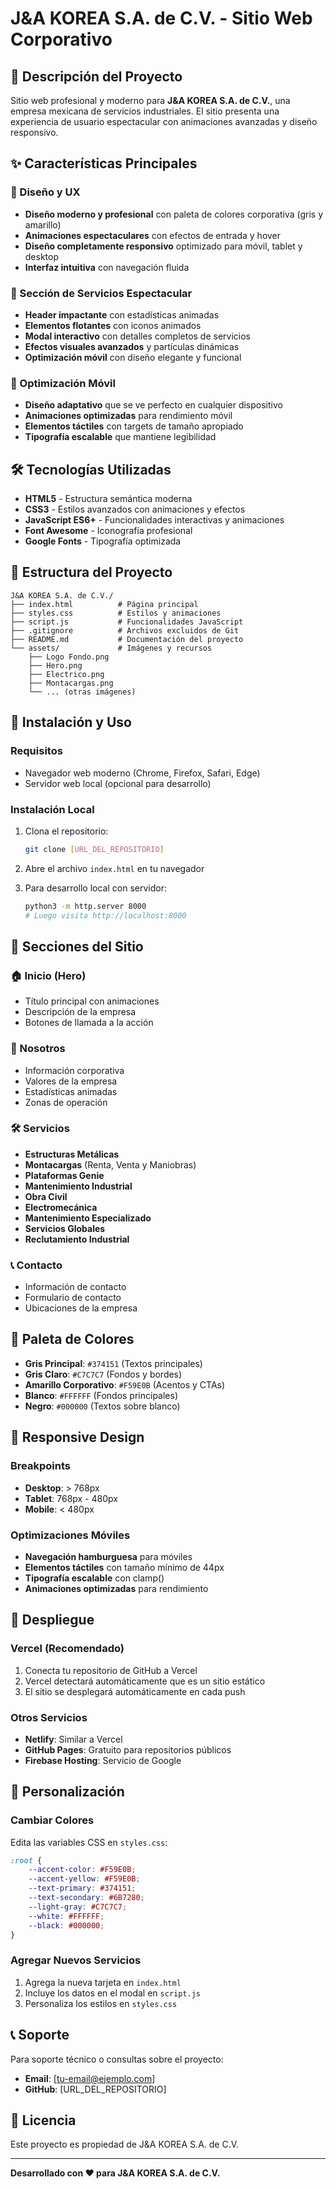 # J&A KOREA S.A. de C.V. - Sitio Web Corporativo

## 🏢 Descripción del Proyecto

Sitio web profesional y moderno para **J&A KOREA S.A. de C.V.**, una empresa mexicana de servicios industriales. El sitio presenta una experiencia de usuario espectacular con animaciones avanzadas y diseño responsivo.

## ✨ Características Principales

### 🎨 Diseño y UX
- **Diseño moderno y profesional** con paleta de colores corporativa (gris y amarillo)
- **Animaciones espectaculares** con efectos de entrada y hover
- **Diseño completamente responsivo** optimizado para móvil, tablet y desktop
- **Interfaz intuitiva** con navegación fluida

### 🚀 Sección de Servicios Espectacular
- **Header impactante** con estadísticas animadas
- **Elementos flotantes** con iconos animados
- **Modal interactivo** con detalles completos de servicios
- **Efectos visuales avanzados** y partículas dinámicas
- **Optimización móvil** con diseño elegante y funcional

### 📱 Optimización Móvil
- **Diseño adaptativo** que se ve perfecto en cualquier dispositivo
- **Animaciones optimizadas** para rendimiento móvil
- **Elementos táctiles** con targets de tamaño apropiado
- **Tipografía escalable** que mantiene legibilidad

## 🛠️ Tecnologías Utilizadas

- **HTML5** - Estructura semántica moderna
- **CSS3** - Estilos avanzados con animaciones y efectos
- **JavaScript ES6+** - Funcionalidades interactivas y animaciones
- **Font Awesome** - Iconografía profesional
- **Google Fonts** - Tipografía optimizada

## 📁 Estructura del Proyecto

```
J&A KOREA S.A. de C.V./
├── index.html          # Página principal
├── styles.css          # Estilos y animaciones
├── script.js           # Funcionalidades JavaScript
├── .gitignore          # Archivos excluidos de Git
├── README.md           # Documentación del proyecto
└── assets/             # Imágenes y recursos
    ├── Logo Fondo.png
    ├── Hero.png
    ├── Electrico.png
    ├── Montacargas.png
    └── ... (otras imágenes)
```

## 🚀 Instalación y Uso

### Requisitos
- Navegador web moderno (Chrome, Firefox, Safari, Edge)
- Servidor web local (opcional para desarrollo)

### Instalación Local
1. Clona el repositorio:
   ```bash
   git clone [URL_DEL_REPOSITORIO]
   ```

2. Abre el archivo `index.html` en tu navegador

3. Para desarrollo local con servidor:
   ```bash
   python3 -m http.server 8000
   # Luego visita http://localhost:8000
   ```

## 🎯 Secciones del Sitio

### 🏠 Inicio (Hero)
- Título principal con animaciones
- Descripción de la empresa
- Botones de llamada a la acción

### 👥 Nosotros
- Información corporativa
- Valores de la empresa
- Estadísticas animadas
- Zonas de operación

### 🛠️ Servicios
- **Estructuras Metálicas**
- **Montacargas** (Renta, Venta y Maniobras)
- **Plataformas Genie**
- **Mantenimiento Industrial**
- **Obra Civil**
- **Electromecánica**
- **Mantenimiento Especializado**
- **Servicios Globales**
- **Reclutamiento Industrial**

### 📞 Contacto
- Información de contacto
- Formulario de contacto
- Ubicaciones de la empresa

## 🎨 Paleta de Colores

- **Gris Principal**: `#374151` (Textos principales)
- **Gris Claro**: `#C7C7C7` (Fondos y bordes)
- **Amarillo Corporativo**: `#F59E0B` (Acentos y CTAs)
- **Blanco**: `#FFFFFF` (Fondos principales)
- **Negro**: `#000000` (Textos sobre blanco)

## 📱 Responsive Design

### Breakpoints
- **Desktop**: > 768px
- **Tablet**: 768px - 480px
- **Mobile**: < 480px

### Optimizaciones Móviles
- **Navegación hamburguesa** para móviles
- **Elementos táctiles** con tamaño mínimo de 44px
- **Tipografía escalable** con clamp()
- **Animaciones optimizadas** para rendimiento

## 🚀 Despliegue

### Vercel (Recomendado)
1. Conecta tu repositorio de GitHub a Vercel
2. Vercel detectará automáticamente que es un sitio estático
3. El sitio se desplegará automáticamente en cada push

### Otros Servicios
- **Netlify**: Similar a Vercel
- **GitHub Pages**: Gratuito para repositorios públicos
- **Firebase Hosting**: Servicio de Google

## 🔧 Personalización

### Cambiar Colores
Edita las variables CSS en `styles.css`:
```css
:root {
    --accent-color: #F59E0B;
    --accent-yellow: #F59E0B;
    --text-primary: #374151;
    --text-secondary: #6B7280;
    --light-gray: #C7C7C7;
    --white: #FFFFFF;
    --black: #000000;
}
```

### Agregar Nuevos Servicios
1. Agrega la nueva tarjeta en `index.html`
2. Incluye los datos en el modal en `script.js`
3. Personaliza los estilos en `styles.css`

## 📞 Soporte

Para soporte técnico o consultas sobre el proyecto:
- **Email**: [tu-email@ejemplo.com]
- **GitHub**: [URL_DEL_REPOSITORIO]

## 📄 Licencia

Este proyecto es propiedad de J&A KOREA S.A. de C.V.

---

**Desarrollado con ❤️ para J&A KOREA S.A. de C.V.** 
